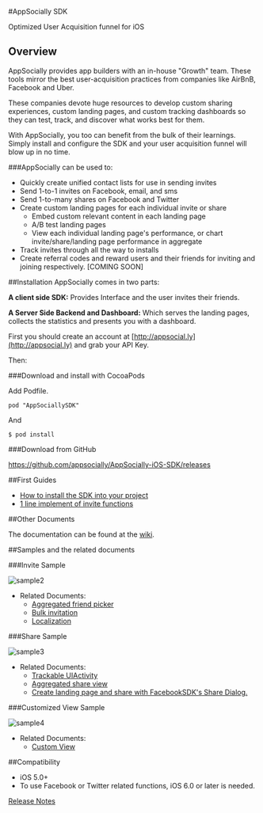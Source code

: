 #AppSocially SDK

Optimized User Acquisition funnel for iOS

## Overview
AppSocially provides app builders with an in-house "Growth" team. These tools mirror the best user-acquisition practices from companies like AirBnB, Facebook and Uber.

These companies devote huge resources to develop custom sharing experiences, custom landing pages, and custom tracking dashboards so they can test, track, and discover what works best for them. 

With AppSocially, you too can benefit from the bulk of their learnings. Simply install and configure the SDK and your user acquisition funnel will blow up in no time.

###AppSocially can be used to:
 * Quickly create unified contact lists for use in sending invites
 * Send 1-to-1 invites on Facebook, email, and sms
 * Send 1-to-many shares on Facebook and Twitter
 * Create custom landing pages for each individual invite or share
	 * Embed custom relevant content in each landing page
	 * A/B test landing pages
	 * View each individual landing page's performance, or chart invite/share/landing page performance in aggregate
 * Track invites through all the way to installs
 * Create referral codes and reward users and their friends for inviting and joining respectively. [COMING SOON]


##Installation
AppSocially comes in two parts:

**A client side SDK:** Provides Interface and  the user invites their friends.

**A Server Side Backend and Dashboard:**  Which serves the landing pages, collects the statistics and presents you with a dashboard.

First you should create an account at [http://appsocial.ly](http://appsocial.ly) and grab your API Key. 

Then:

###Download and install with CocoaPods

Add Podfile.

````
pod "AppSociallySDK"
````

And

````
$ pod install
````

###Download from GitHub

https://github.com/appsocially/AppSocially-iOS-SDK/releases



##First Guides

- [How to install the SDK into your project](https://github.com/appsocially/AppSocially-iOS-SDK/wiki/How-to-install-the-SDK-into-your-project)
- [1 line implement of invite functions](https://github.com/appsocially/AppSocially-iOS-SDK/wiki/1-line-implement-of-invite-functions)


##Other Documents

The documentation can be found at the [wiki](https://github.com/appsocially/AppSocially-iOS-SDK/wiki).


##Samples and the related documents

###Invite Sample

![sample2](http://appsocially-docs-resources.s3.amazonaws.com/ss_InviteSmaple__.png)

- Related Documents:
  - [Aggregated friend picker](https://github.com/appsocially/AppSocially-iOS-SDK/wiki/Aggregated-friend-picker)
  - [Bulk invitation](https://github.com/appsocially/AppSocially-iOS-SDK/wiki/Bulk-invitation)
  - [Localization](https://github.com/appsocially/AppSocially-iOS-SDK/wiki/Localization)

###Share Sample

![sample3](http://appsocially-docs-resources.s3.amazonaws.com/ss_ShareSample__.png)

- Related Documents:
  - [Trackable UIActivity](https://github.com/appsocially/AppSocially-iOS-SDK/wiki/Trackable-UIActivity)
  - [Aggregated share view](https://github.com/appsocially/AppSocially-iOS-SDK/wiki/Aggregated-share-view)
  - [Create landing page and share with FacebookSDK's Share Dialog.](https://github.com/appsocially/AppSocially-iOS-SDK/wiki/Create-landing-page-and-share-with-FacebookSDK's-Share-Dialog)

###Customized View Sample

![sample4](http://appsocially-docs-resources.s3.amazonaws.com/ss_CustomizedViewSample__.png)

- Related Documents:
  - [Custom View](https://github.com/appsocially/AppSocially-iOS-SDK/wiki/Custom-View)

##Compatibility

- iOS 5.0+
- To use Facebook or Twitter related functions, iOS 6.0 or later is needed.

[Release Notes](https://github.com/appsocially/AppSocially-iOS-SDK/wiki/Release-Notes)
